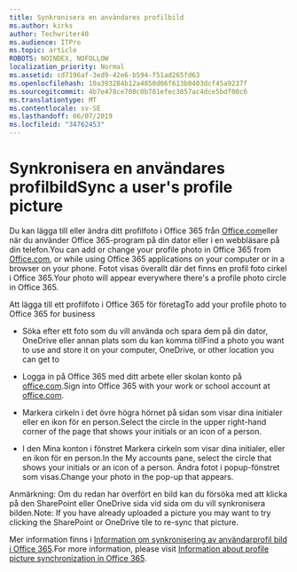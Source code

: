 ```yaml
---
title: Synkronisera en användares profilbild
ms.author: kirks
author: Techwriter40
ms.audience: ITPro
ms.topic: article
ROBOTS: NOINDEX, NOFOLLOW
localization_priority: Normal
ms.assetid: cd7196af-3ed9-42e6-b594-f51ad265fd63
ms.openlocfilehash: 10a393284b12a4850d06f613b0403dcf45a9237f
ms.sourcegitcommit: 4b7e478ce700c0b781efec3857ac4dce5bdf00c6
ms.translationtype: MT
ms.contentlocale: sv-SE
ms.lasthandoff: 06/07/2019
ms.locfileid: "34762453"
---
```

# <a name="sync-a-users-profile-picture"></a><span data-ttu-id="34260-102">Synkronisera en användares profilbild</span><span class="sxs-lookup"><span data-stu-id="34260-102">Sync a user's profile picture</span></span>

<span data-ttu-id="34260-103">Du kan lägga till eller ändra ditt profilfoto i Office 365 från [Office.com](http://www.office.com)eller när du använder Office 365-program på din dator eller i en webbläsare på din telefon.</span><span class="sxs-lookup"><span data-stu-id="34260-103">You can add or change your profile photo in Office 365 from [Office.com](http://www.office.com), or while using Office 365 applications on your computer or in a browser on your phone.</span></span> <span data-ttu-id="34260-104">Fotot visas överallt där det finns en profil foto cirkel i Office 365.</span><span class="sxs-lookup"><span data-stu-id="34260-104">Your photo will appear everywhere there's a profile photo circle in Office 365.</span></span>

<span data-ttu-id="34260-105">Att lägga till ett profilfoto i Office 365 för företag</span><span class="sxs-lookup"><span data-stu-id="34260-105">To add your profile photo to Office 365 for business</span></span>

- <span data-ttu-id="34260-106">Söka efter ett foto som du vill använda och spara dem på din dator, OneDrive eller annan plats som du kan komma till</span><span class="sxs-lookup"><span data-stu-id="34260-106">Find a photo you want to use and store it on your computer, OneDrive, or other location you can get to</span></span>

- <span data-ttu-id="34260-107">Logga in på Office 365 med ditt arbete eller skolan konto på [office.com](http://www.office.com).</span><span class="sxs-lookup"><span data-stu-id="34260-107">Sign into Office 365 with your work or school account at [office.com](http://www.office.com).</span></span>

- <span data-ttu-id="34260-108">Markera cirkeln i det övre högra hörnet på sidan som visar dina initialer eller en ikon för en person.</span><span class="sxs-lookup"><span data-stu-id="34260-108">Select the circle in the upper right-hand corner of the page that shows your initials or an icon of a person.</span></span>

- <span data-ttu-id="34260-109">I den Mina konton i fönstret Markera cirkeln som visar dina initialer, eller en ikon för en person.</span><span class="sxs-lookup"><span data-stu-id="34260-109">In the My accounts pane, select the circle that shows your initials or an icon of a person.</span></span> <span data-ttu-id="34260-110">Ändra fotot i popup-fönstret som visas.</span><span class="sxs-lookup"><span data-stu-id="34260-110">Change your photo in the pop-up that appears.</span></span>

<span data-ttu-id="34260-111">Anmärkning: Om du redan har överfört en bild kan du försöka med att klicka på den SharePoint eller OneDrive sida vid sida om du vill synkronisera bilden.</span><span class="sxs-lookup"><span data-stu-id="34260-111">Note: If you have already uploaded a picture you may want to try clicking the SharePoint or OneDrive tile to re-sync that picture.</span></span>

<span data-ttu-id="34260-112">Mer information finns i [Information om synkronisering av användarprofil bild i Office 365](https://support.office.com/article/information-about-profile-picture-synchronization-in-office-365-20594d76-d054-4af4-a660-401133e3d48a?ui=en-US&amp;rs=en-US&amp;ad=US).</span><span class="sxs-lookup"><span data-stu-id="34260-112">For more information, please visit [Information about profile picture synchronization in Office 365](https://support.office.com/article/information-about-profile-picture-synchronization-in-office-365-20594d76-d054-4af4-a660-401133e3d48a?ui=en-US&amp;rs=en-US&amp;ad=US).</span></span>
